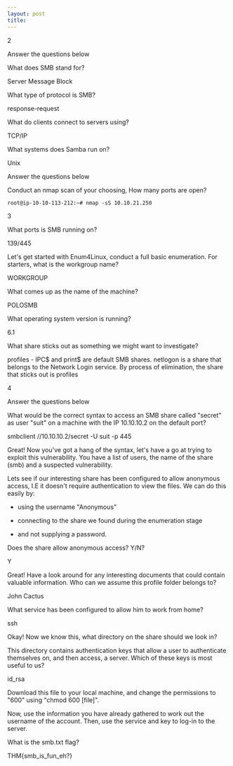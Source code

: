 ```yaml
---
layout: post
title: 
---
```


2

Answer the questions below

What does SMB stand for?    

Server Message Block

What type of protocol is SMB?   

response-request

What do clients connect to servers using?   

TCP/IP

What systems does Samba run on?

Unix


Answer the questions below

Conduct an nmap scan of your choosing, How many ports are open?

```
root@ip-10-10-113-212:~# nmap -sS 10.10.21.250
```

3

What ports is SMB running on?

139/445

Let's get started with Enum4Linux, conduct a full basic enumeration. For starters, what is the workgroup name?   

WORKGROUP

What comes up as the name of the machine?    

POLOSMB

What operating system version is running?    

6.1

What share sticks out as something we might want to investigate?    

profiles - IPC$ and print$ are default SMB shares. netlogon is a share that belongs to the Network Login service. By process of elimination, the share that sticks out is profiles


4

Answer the questions below

What would be the correct syntax to access an SMB share called "secret" as user "suit" on a machine with the IP 10.10.10.2 on the default port?

smbclient //10.10.10.2/secret -U suit -p 445

Great! Now you've got a hang of the syntax, let's have a go at trying to exploit this vulnerability. You have a list of users, the name of the share (smb) and a suspected vulnerability.

Lets see if our interesting share has been configured to allow anonymous access, I.E it doesn't require authentication to view the files. We can do this easily by:

- using the username "Anonymous"

- connecting to the share we found during the enumeration stage

- and not supplying a password.

Does the share allow anonymous access? Y/N?

Y

Great! Have a look around for any interesting documents that could contain valuable information. Who can we assume this profile folder belongs to?

John Cactus

What service has been configured to allow him to work from home?

ssh

Okay! Now we know this, what directory on the share should we look in?

This directory contains authentication keys that allow a user to authenticate themselves on, and then access, a server. Which of these keys is most useful to us?

id_rsa

Download this file to your local machine, and change the permissions to "600" using "chmod 600 [file]".

Now, use the information you have already gathered to work out the username of the account. Then, use the service and key to log-in to the server.

What is the smb.txt flag?

THM{smb_is_fun_eh?}

